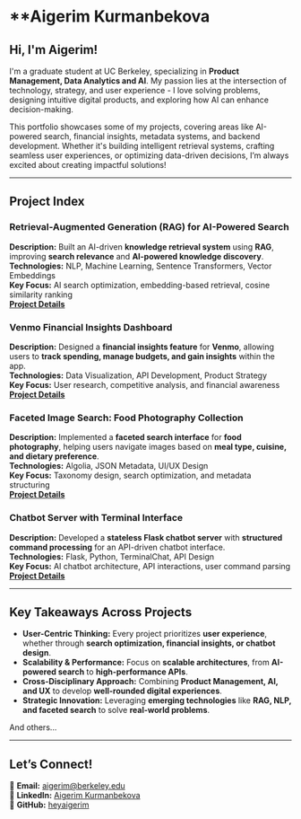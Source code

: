 # **Aigerim Kurmanbekova

## **Hi, I'm Aigerim!**  
I'm a graduate student at UC Berkeley, specializing in **Product Management, Data Analytics and AI**. My passion lies at the intersection of technology, strategy, and user experience - I love solving problems, designing intuitive digital products, and exploring how AI can enhance decision-making.  

This portfolio showcases some of my projects, covering areas like AI-powered search, financial insights, metadata systems, and backend development. Whether it's building intelligent retrieval systems, crafting seamless user experiences, or optimizing data-driven decisions, I’m always excited about creating impactful solutions!  

---

## **Project Index**  

### **Retrieval-Augmented Generation (RAG) for AI-Powered Search**  
**Description:** Built an AI-driven **knowledge retrieval system** using **RAG**, improving **search relevance** and **AI-powered knowledge discovery**.  
**Technologies:** NLP, Machine Learning, Sentence Transformers, Vector Embeddings  
**Key Focus:** AI search optimization, embedding-based retrieval, cosine similarity ranking  
**[Project Details](https://github.com/heyaigerim/my-projects/tree/main/RAG_AI_Search_Project)**  

### **Venmo Financial Insights Dashboard**  
**Description:** Designed a **financial insights feature** for **Venmo**, allowing users to **track spending, manage budgets, and gain insights** within the app.  
**Technologies:** Data Visualization, API Development, Product Strategy  
**Key Focus:** User research, competitive analysis, and financial awareness  
**[Project Details](https://github.com/heyaigerim/my-projects/tree/main/Venmo%20Financial%20Insights%20)**  

### **Faceted Image Search: Food Photography Collection**  
**Description:** Implemented a **faceted search interface** for **food photography**, helping users navigate images based on **meal type, cuisine, and dietary preference**.  
**Technologies:** Algolia, JSON Metadata, UI/UX Design  
**Key Focus:** Taxonomy design, search optimization, and metadata structuring  
**[Project Details](https://github.com/heyaigerim/my-projects/tree/main/Faceted%20Image%20Search)**  

### **Chatbot Server with Terminal Interface**  
**Description:** Developed a **stateless Flask chatbot server** with **structured command processing** for an API-driven chatbot interface.  
**Technologies:** Flask, Python, TerminalChat, API Design  
**Key Focus:** AI chatbot architecture, API interactions, user command parsing  
**[Project Details](https://github.com/heyaigerim/my-projects/tree/main/Stateless%20Flask%20Server)**  

---

## **Key Takeaways Across Projects**  
- **User-Centric Thinking:** Every project prioritizes **user experience**, whether through **search optimization, financial insights, or chatbot design**.  
- **Scalability & Performance:** Focus on **scalable architectures**, from **AI-powered search** to **high-performance APIs**.  
- **Cross-Disciplinary Approach:** Combining **Product Management, AI, and UX** to develop **well-rounded digital experiences**.  
- **Strategic Innovation:** Leveraging **emerging technologies** like **RAG, NLP, and faceted search** to solve **real-world problems**.  

And others...

---

## **Let’s Connect!**  
📧 **Email:** aigerim@berkeley.edu  
🔗 **LinkedIn:** [Aigerim Kurmanbekova](https://www.linkedin.com/in/aigerim-kurmanbekova/)  
📂 **GitHub:** [heyaigerim](https://github.com/heyaigerim)  
